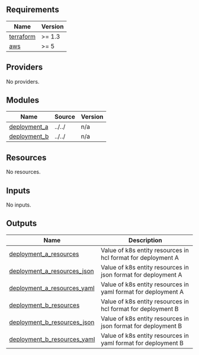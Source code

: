 <!-- BEGIN_TF_DOCS -->
## Requirements

| Name | Version |
|------|---------|
| <a name="requirement_terraform"></a> [terraform](#requirement\_terraform) | >= 1.3 |
| <a name="requirement_aws"></a> [aws](#requirement\_aws) | >= 5 |

## Providers

No providers.

## Modules

| Name | Source | Version |
|------|--------|---------|
| <a name="module_deployment_a"></a> [deployment\_a](#module\_deployment\_a) | ../../ | n/a |
| <a name="module_deployment_b"></a> [deployment\_b](#module\_deployment\_b) | ../../ | n/a |

## Resources

No resources.

## Inputs

No inputs.

## Outputs

| Name | Description |
|------|-------------|
| <a name="output_deployment_a_resources"></a> [deployment\_a\_resources](#output\_deployment\_a\_resources) | Value of k8s entity resources in hcl format for deployment A |
| <a name="output_deployment_a_resources_json"></a> [deployment\_a\_resources\_json](#output\_deployment\_a\_resources\_json) | Value of k8s entity resources in json format for deployment A |
| <a name="output_deployment_a_resources_yaml"></a> [deployment\_a\_resources\_yaml](#output\_deployment\_a\_resources\_yaml) | Value of k8s entity resources in yaml format for deployment A |
| <a name="output_deployment_b_resources"></a> [deployment\_b\_resources](#output\_deployment\_b\_resources) | Value of k8s entity resources in hcl format for deployment B |
| <a name="output_deployment_b_resources_json"></a> [deployment\_b\_resources\_json](#output\_deployment\_b\_resources\_json) | Value of k8s entity resources in json format for deployment B |
| <a name="output_deployment_b_resources_yaml"></a> [deployment\_b\_resources\_yaml](#output\_deployment\_b\_resources\_yaml) | Value of k8s entity resources in yaml format for deployment B |
<!-- END_TF_DOCS -->